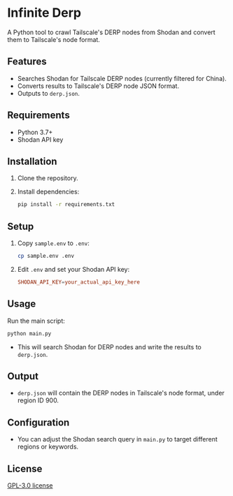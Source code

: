 # Infinite Derp

A Python tool to crawl Tailscale's DERP nodes from Shodan and convert them to Tailscale's node format.

## Features

- Searches Shodan for Tailscale DERP nodes (currently filtered for China).
- Converts results to Tailscale's DERP node JSON format.
- Outputs to `derp.json`.

## Requirements

- Python 3.7+
- Shodan API key

## Installation

1. Clone the repository.
2. Install dependencies:

   ```bash
   pip install -r requirements.txt
   ```

## Setup

1. Copy `sample.env` to `.env`:

   ```bash
   cp sample.env .env
   ```

2. Edit `.env` and set your Shodan API key:

   ```conf
   SHODAN_API_KEY=your_actual_api_key_here
   ```

## Usage

Run the main script:

```bash
python main.py
```

- This will search Shodan for DERP nodes and write the results to `derp.json`.

## Output

- `derp.json` will contain the DERP nodes in Tailscale's node format, under region ID 900.

## Configuration

- You can adjust the Shodan search query in `main.py` to target different regions or keywords.

## License

[GPL-3.0 license](./LICENSE)
